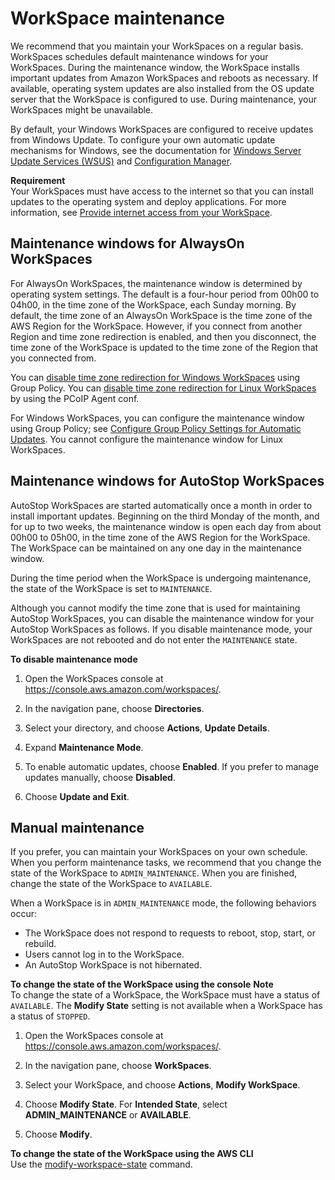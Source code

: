 # WorkSpace maintenance<a name="workspace-maintenance"></a>

We recommend that you maintain your WorkSpaces on a regular basis\. WorkSpaces schedules default maintenance windows for your WorkSpaces\. During the maintenance window, the WorkSpace installs important updates from Amazon WorkSpaces and reboots as necessary\. If available, operating system updates are also installed from the OS update server that the WorkSpace is configured to use\. During maintenance, your WorkSpaces might be unavailable\.

By default, your Windows WorkSpaces are configured to receive updates from Windows Update\. To configure your own automatic update mechanisms for Windows, see the documentation for [ Windows Server Update Services \(WSUS\)](https://docs.microsoft.com/windows-server/administration/windows-server-update-services/deploy/deploy-windows-server-update-services) and [Configuration Manager](https://docs.microsoft.com/configmgr/sum/deploy-use/deploy-software-updates)\.

**Requirement**  
Your WorkSpaces must have access to the internet so that you can install updates to the operating system and deploy applications\. For more information, see [Provide internet access from your WorkSpace](amazon-workspaces-internet-access.md)\.

## Maintenance windows for AlwaysOn WorkSpaces<a name="alwayson-maintenance"></a>

For AlwaysOn WorkSpaces, the maintenance window is determined by operating system settings\. The default is a four\-hour period from 00h00 to 04h00, in the time zone of the WorkSpace, each Sunday morning\. By default, the time zone of an AlwaysOn WorkSpace is the time zone of the AWS Region for the WorkSpace\. However, if you connect from another Region and time zone redirection is enabled, and then you disconnect, the time zone of the WorkSpace is updated to the time zone of the Region that you connected from\.

You can [disable time zone redirection for Windows WorkSpaces](group_policy.md#gp_time_zone) using Group Policy\. You can [disable time zone redirection for Linux WorkSpaces](manage_linux_workspace.md#linux_time_zone) by using the PCoIP Agent conf\.

For Windows WorkSpaces, you can configure the maintenance window using Group Policy; see [Configure Group Policy Settings for Automatic Updates](https://docs.microsoft.com/windows-server/administration/windows-server-update-services/deploy/4-configure-group-policy-settings-for-automatic-updates)\. You cannot configure the maintenance window for Linux WorkSpaces\.

## Maintenance windows for AutoStop WorkSpaces<a name="autostop-maintenance"></a>

AutoStop WorkSpaces are started automatically once a month in order to install important updates\. Beginning on the third Monday of the month, and for up to two weeks, the maintenance window is open each day from about 00h00 to 05h00, in the time zone of the AWS Region for the WorkSpace\. The WorkSpace can be maintained on any one day in the maintenance window\.

During the time period when the WorkSpace is undergoing maintenance, the state of the WorkSpace is set to `MAINTENANCE`\.

Although you cannot modify the time zone that is used for maintaining AutoStop WorkSpaces, you can disable the maintenance window for your AutoStop WorkSpaces as follows\. If you disable maintenance mode, your WorkSpaces are not rebooted and do not enter the `MAINTENANCE` state\.

**To disable maintenance mode**

1. Open the WorkSpaces console at [https://console\.aws\.amazon\.com/workspaces/](https://console.aws.amazon.com/workspaces/)\.

1. In the navigation pane, choose **Directories**\.

1. Select your directory, and choose **Actions**, **Update Details**\.

1. Expand **Maintenance Mode**\.

1. To enable automatic updates, choose **Enabled**\. If you prefer to manage updates manually, choose **Disabled**\.

1. Choose **Update and Exit**\.

## Manual maintenance<a name="admin-maintenance"></a>

If you prefer, you can maintain your WorkSpaces on your own schedule\. When you perform maintenance tasks, we recommend that you change the state of the WorkSpace to `ADMIN_MAINTENANCE`\. When you are finished, change the state of the WorkSpace to `AVAILABLE`\.

When a WorkSpace is in `ADMIN_MAINTENANCE` mode, the following behaviors occur:
+ The WorkSpace does not respond to requests to reboot, stop, start, or rebuild\.
+ Users cannot log in to the WorkSpace\.
+ An AutoStop WorkSpace is not hibernated\.

**To change the state of the WorkSpace using the console**
**Note**  
To change the state of a WorkSpace, the WorkSpace must have a status of `AVAILABLE`\. The **Modify State** setting is not available when a WorkSpace has a status of `STOPPED`\.

1. Open the WorkSpaces console at [https://console\.aws\.amazon\.com/workspaces/](https://console.aws.amazon.com/workspaces/)\.

1. In the navigation pane, choose **WorkSpaces**\.

1. Select your WorkSpace, and choose **Actions**, **Modify WorkSpace**\.

1. Choose **Modify State**\. For **Intended State**, select **ADMIN\_MAINTENANCE** or **AVAILABLE**\.

1. Choose **Modify**\.

**To change the state of the WorkSpace using the AWS CLI**  
Use the [modify\-workspace\-state](https://docs.aws.amazon.com/cli/latest/reference/workspaces/modify-workspace-state.html) command\.